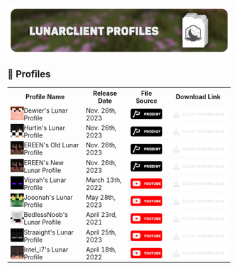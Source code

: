 <head>
<p align="center">
    <a href=https://github.com/Vaption/LunarClientProfiles/releases target=”_blank”><img align=center src=".github/images/lcp_banner.png" width="900" alt="banner"></a></br>
</p>
</head>
<body>

## 💾 Profiles
<table align="center">
  <tr>
    <th>Profile Name</th>
    <th>Release Date</th>
    <th>File Source</th>
    <th>Download Link</th>
  </tr>
  <tr>
    <!-- dewier skin & namemc redirect -->	
    <td><a href="https://namemc.com/profile/Dewier.1" target=”_blank”><img align=left src=".github/images/skins/dewier_skin.png" width="30" alt="banner"></a> Dewier's Lunar Profile</td>
    <!-- dewier's profile release date -->	
    <td>Nov. 26th, 2023</td>
    <!-- dewier's profile source -->	
    <td><a href="https://discord.gg/prodigy" target=”_blank”><img align=center src=".github/images/buttons/prodigy_button.png" width="100" alt="button"></a></td>
    <!-- dewier's profile download link -->
    <td><a href="https://github.com/Vaption/LunarClientProfiles/releases" target=”_blank”><img align=center src=".github/images/buttons/download_button.png" width="200" alt="button"></a></td>
  </tr>
  <tr>
    <!-- hurtin skin & namemc redirect -->	
    <td><a href="https://namemc.com/profile/Hurtin.5" target=”_blank”><img align=left src=".github/images/skins/hurtin_skin.png" width="30" alt="banner"></a> Hurtin's Lunar Profile</td>
    <!-- hurtin's profile release date -->	
    <td>Nov. 26th, 2023</td>
    <!-- hurtin's profile source -->	
    <td><a href="https://discord.gg/prodigy" target=”_blank”><img align=center src=".github/images/buttons/prodigy_button.png" width="100" alt="button"></td>
    <!-- hurtin's profile download link -->	
    <td><a href="https://github.com/Vaption/LunarClientProfiles/releases" target=”_blank”><img align=center src=".github/images/buttons/download_button.png" width="200" alt="button"></a></td>
  </tr>
  <tr>
    <!-- ereen (OLD) skin & namemc redirect -->	
    <td><a href="https://namemc.com/profile/EREEN.3" target=”_blank”><img align=left src=".github/images/skins/ereen_skin.png" width="30" alt="banner"></a> EREEN's Old Lunar Profile</td>
    <!-- ereen's (OLD) profile release date -->	
    <td>Nov. 26th, 2023</td>
    <!-- ereen's (OLD) profile source -->	
    <td><a href="https://discord.gg/prodigy" target=”_blank”><img align=center src=".github/images/buttons/prodigy_button.png" width="100" alt="button"></td>
    <!-- ereen's (OLD) profile download link -->	
    <td><a href="https://github.com/Vaption/LunarClientProfiles/releases" target=”_blank”><img align=center src=".github/images/buttons/download_button.png" width="200" alt="button"></a></td>
  </tr>
  <tr>
    <!-- ereen (NEW) skin & namemc redirect -->	
    <td><a href="https://namemc.com/profile/EREEN.3" target=”_blank”><img align=left src=".github/images/skins/ereen_skin.png" width="30" alt="banner"></a> EREEN's New Lunar Profile</td>
    <!-- ereen's (NEW) profile release date -->	
    <td>Nov. 26th, 2023</td>
    <!-- ereen's (NEW) profile source -->
    <td><a href="https://discord.gg/prodigy" target=”_blank”><img align=center src=".github/images/buttons/prodigy_button.png" width="100" alt="button"></td>
    <!-- ereen's (NEW) profile download link -->
    <td><a href="https://github.com/Vaption/LunarClientProfiles/releases" target=”_blank”><img align=center src=".github/images/buttons/download_button.png" width="200" alt="button"></a></td>
  </tr>
  <tr>
    <!-- viprah skin & namemc redirect -->	
    <td><a href=https://namemc.com/profile/Viprah.1 target=”_blank”><img align=left src=".github/images/skins/viprah_skin.png" width="30" alt="banner"></a> Viprah's Lunar Profile</td>
    <!-- viprah's profile release date -->	
    <td>March 13th, 2022</td>
    <!-- viprah's profile source -->	
    <td><a href=https://youtu.be/XoS6h1gNdpg target=”_blank”><img align=center src=".github/images/buttons/youtube_button.png" width="100" alt="button"></td>
    <!-- viprah's profile download link -->	
    <td><a href=https://github.com/Vaption/LunarClientProfiles/releases target=”_blank”><img align=center src=".github/images/buttons/download_button.png" width="200" alt="button"></a></td>
  </tr>
  <tr>
    <!-- jooonah skin & namemc redirect -->	
    <td><a href="https://namemc.com/profile/jooonah.2" target=”_blank”><img align=left src=".github/images/skins/jooonah_skin.png" width="30" alt="banner"></a> Jooonah's Lunar Profile</td>
    <!-- jooonah's profile release date -->	
    <td>May 28th, 2023</td>
    <!-- jooonah's profile source -->	
    <td><a href="https://youtu.be/AIpYFvh7-10" target=”_blank”><img align=center src=".github/images/buttons/youtube_button.png" width="100" alt="button"></td>
    <!-- jooonah's profile download link -->
    <td><a href="https://github.com/Vaption/LunarClientProfiles/releases" target=”_blank”><img align=center src=".github/images/buttons/download_button.png" width="200" alt="button"></a></td>
  </tr>
  <tr>
    <!-- bedlessnoob skin & namemc redirect -->	
    <td><a href="https://namemc.com/profile/BedlessNoob.1" target=”_blank”><img align=left src=".github/images/skins/bedless_skin.png" width="30" alt="banner"></a> BedlessNoob's Lunar Profile</td>
    <!-- bedlessnoob's profile release date -->	
    <td>April 23rd, 2021</td>
    <!-- bedlessnoob's profile source -->	
    <td><a href="https://youtu.be/LXeGZt2gzck" target=”_blank”><img align=center src=".github/images/buttons/youtube_button.png" width="100" alt="button"></td>
    <!-- bedlessnoob's profile download link -->
    <td><a href="https://github.com/Vaption/LunarClientProfiles/releases" target=”_blank”><img align=center src=".github/images/buttons/download_button.png" width="200" alt="button"></a></td>
  </tr>
  <tr>
    <!-- straaight skin & namemc redirect -->	
    <td><a href="https://namemc.com/profile/Straaight.2" target=”_blank”><img align=left src=".github/images/skins/straaight_skin.png" width="30" alt="banner"></a> Straaight's Lunar Profile</td>
    <!-- straaight's profile release date -->	
    <td>April 25th, 2023</td>
    <!-- straaight's profile source -->	
    <td><a href="https://youtu.be/pdiFSAgItVU" target=”_blank”><img align=center src=".github/images/buttons/youtube_button.png" width="100" alt="button"></td>
    <!-- straaight's profile download link -->
    <td><a href="https://github.com/Vaption/LunarClientProfiles/releases" target=”_blank”><img align=center src=".github/images/buttons/download_button.png" width="200" alt="button"></a></td>
  </tr>
  <tr>
    <!-- inteledits skin & namemc redirect -->	
    <td><a href="https://namemc.com/profile/Intel_i7.1" target=”_blank”><img align=left src=".github/images/skins/intel_skin.png" width="30" alt="banner"></a> Intel_i7's Lunar Profile</td>
    <!-- inteledits' profile release date -->	
    <td>April 18th, 2022</td>
    <!-- inteledits' profile source -->	
    <td><a href="https://youtu.be/ui26MAMOOOs" target=”_blank”><img align=center src=".github/images/buttons/youtube_button.png" width="100" alt="button"></td>
    <!-- inteledits' profile download link -->
    <td><a href="https://github.com/Vaption/LunarClientProfiles/releases" target=”_blank”><img align=center src=".github/images/buttons/download_button.png" width="200" alt="button"></a></td>
  </tr>
</table>
</body>